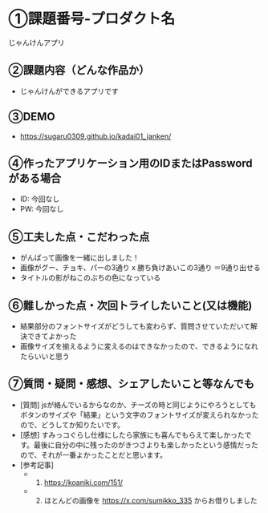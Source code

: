 # ①課題番号-プロダクト名
じゃんけんアプリ

## ②課題内容（どんな作品か）

- じゃんけんができるアプリです

## ③DEMO
- https://sugaru0309.github.io/kadai01_janken/

## ④作ったアプリケーション用のIDまたはPasswordがある場合

- ID: 今回なし
- PW: 今回なし

## ⑤工夫した点・こだわった点

- がんばって画像を一緒に出しました！
- 画像がグー、チョキ、パーの3通り x 勝ち負けあいこの3通り ＝9通り出せる
- タイトルの影がねこのぶちの色になっている

## ⑥難しかった点・次回トライしたいこと(又は機能)

- 結果部分のフォントサイズがどうしても変わらず、質問させていただいて解決できてよかった
- 画像サイズを揃えるように変えるのはできなかったので、できるようになれたらいいと思う

## ⑦質問・疑問・感想、シェアしたいこと等なんでも

- [質問] jsが絡んでいるからなのか、チーズの時と同じようにやろうとしてもボタンのサイズや「結果」という文字のフォントサイズが変えられなかったので、どうしてか知りたいです。
- [感想] すみっコぐらし仕様にしたら家族にも喜んでもらえて楽しかったです。最後に自分の中に残ったのがきつさよりも楽しかったという感情だったので、それが一番よかったことだと思います。
- [参考記事]
  - 1. https://koaniki.com/151/
  - 2. ほとんどの画像を https://x.com/sumikko_335 からお借りしました